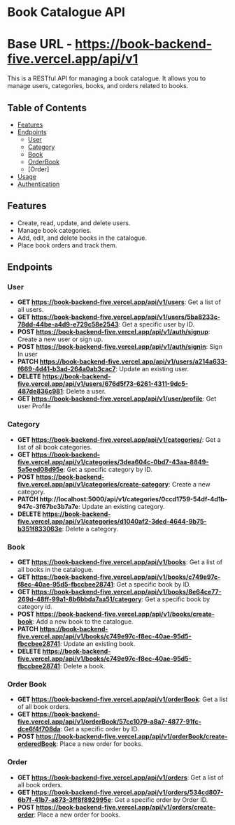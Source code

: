 # Book Catalogue API

# Base URL - https://book-backend-five.vercel.app/api/v1

This is a RESTful API for managing a book catalogue. It allows you to manage users, categories, books, and orders related to books.

## Table of Contents
- [Features](#features)
- [Endpoints](#endpoints)
  - [User](#user)
  - [Category](#category)
  - [Book](#book)
  - [OrderBook](#order)
  - [Order]
- [Usage](#usage)
- [Authentication](#authentication)


## Features

- Create, read, update, and delete users.
- Manage book categories.
- Add, edit, and delete books in the catalogue.
- Place book orders and track them.

## Endpoints

### User

- **GET https://book-backend-five.vercel.app/api/v1/users**: Get a list of all users.
- **GET https://book-backend-five.vercel.app/api/v1/users/5ba8233c-78dd-44be-a4d9-e729c58e2543**: Get a specific user by ID.
- **POST https://book-backend-five.vercel.app/api/v1/auth/signup**: Create a new user or sign up.
- **POST https://book-backend-five.vercel.app/api/v1/auth/signin**: Sign In user
- **PATCH https://book-backend-five.vercel.app/api/v1/users/a214a633-f669-4d41-b3ad-264a0ab3cac7**: Update an existing user.
- **DELETE https://book-backend-five.vercel.app/api/v1/users/676d5f73-6261-4311-9dc5-487de836c981**: Delete a user.
- **GET https://book-backend-five.vercel.app/api/v1/user/profile**: Get user Profile

### Category

- **GET https://book-backend-five.vercel.app/api/v1/categories/**: Get a list of all book categories.
- **GET https://book-backend-five.vercel.app/api/v1/categories/3dea604c-0bd7-43aa-8849-5a5eed08d95e**: Get a specific category by ID.
- **POST https://book-backend-five.vercel.app/api/v1/categories/create-category**: Create a new category.
- **PATCH http://localhost:5000/api/v1/categories/0ccd1759-54df-4d1b-947c-3f67bc3b7a7e**: Update an existing category.
- **DELETE https://book-backend-five.vercel.app/api/v1/categories/d1040af2-3ded-4644-9b75-b351f833063e**: Delete a category.

### Book

- **GET https://book-backend-five.vercel.app/api/v1/books**: Get a list of all books in the catalogue.
- **GET https://book-backend-five.vercel.app/api/v1/books/c749e97c-f8ec-40ae-95d5-fbccbee28741**: Get a specific book by ID.
- **GET https://book-backend-five.vercel.app/api/v1/books/8e64ce77-269d-48ff-99a1-8b6bbda7aa51/category**: Get a specific book by category id.
- **POST https://book-backend-five.vercel.app/api/v1/books/create-book**: Add a new book to the catalogue.
- **PATCH https://book-backend-five.vercel.app/api/v1/books/c749e97c-f8ec-40ae-95d5-fbccbee28741**: Update an existing book.
- **DELETE https://book-backend-five.vercel.app/api/v1/books/c749e97c-f8ec-40ae-95d5-fbccbee28741**: Delete a book.

### Order Book

- **GET https://book-backend-five.vercel.app/api/v1/orderBook**: Get a list of all book orders.
- **GET https://book-backend-five.vercel.app/api/v1/orderBook/57cc1079-a8a7-4877-91fc-dce6f4f708da**: Get a specific order by ID.
- **POST https://book-backend-five.vercel.app/api/v1/orderBook/create-orderedBook**: Place a new order for books.

### Order 

- **GET https://book-backend-five.vercel.app/api/v1/orders**: Get a list of all book orders.
- **GET https://book-backend-five.vercel.app/api/v1/orders/534cd807-6b7f-41b7-a873-3ff8f892995e**: Get a specific order by Order ID.
- **POST https://book-backend-five.vercel.app/api/v1/orders/create-order**: Place a new order for books.


